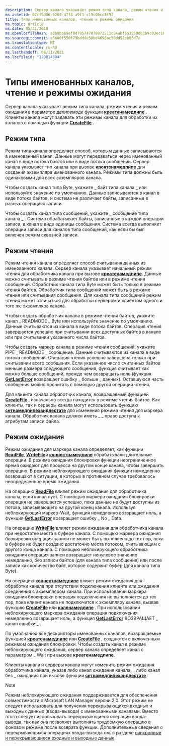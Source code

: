 ```yaml
---
description: Сервер канала указывает режим типа канала, режим чтения и режим ожидания в параметре Двпипемоде функции Креатенамедпипе. Клиенты канала могут задавать эти режимы канала для обработки их каналов с помощью функции CreateFile.
ms.assetid: 07cf9d06-6265-47f4-a9f1-c19c06cc5f9f
title: Типы именованных каналов, чтение и режимы ожидания
ms.topic: article
ms.date: 05/31/2018
ms.openlocfilehash: a3b8ba69ef0d795747070072511c84abf5a3950db3b9c03ec18973f4d29bbd51
ms.sourcegitcommit: e6600f550f79bddfe58bd4696ac50dd52cb03d7e
ms.translationtype: MT
ms.contentlocale: ru-RU
ms.lasthandoff: 08/11/2021
ms.locfileid: "120014894"
---
```

# <a name="named-pipe-type-read-and-wait-modes"></a>Типы именованных каналов, чтение и режимы ожидания

Сервер канала указывает режим типа канала, режим чтения и режим ожидания в параметре *двпипемоде* функции [**креатенамедпипе**](/windows/desktop/api/Winbase/nf-winbase-createnamedpipea) . Клиенты канала могут задавать эти режимы канала для обработки их каналов с помощью функции [**CreateFile**](/windows/desktop/api/fileapi/nf-fileapi-createfilea) .

## <a name="type-mode"></a>Режим типа

Режим типа канала определяет способ, которым данные записываются в именованный канал. Данные могут передаваться через именованный канал в виде потока байтов или в виде потока сообщений. Сервер канала указывает тип канала при вызове [**креатенамедпипе**](/windows/desktop/api/Winbase/nf-winbase-createnamedpipea) для создания экземпляра именованного канала. Режимы типа должны быть одинаковыми для всех экземпляров канала.

Чтобы создать канал типа Byte, укажите \_ байт типа канала \_ или используйте значение по умолчанию. Данные записываются в канал в виде потока байтов, и система не различает байты, записанные в разных операциях записи.

Чтобы создать канал типа сообщений, укажите \_ сообщение типа канала \_ . Система обрабатывает байты, записанные в каждой операции записи, в канал в виде единицы сообщения. Система всегда выполняет операции записи для каналов типа сообщений, как если бы был включен режим сквозной записи.

## <a name="read-mode"></a>Режим чтения

Режим чтения канала определяет способ считывания данных из именованного канала. Сервер канала указывает начальный режим чтения для обработчика канала при вызове [**креатенамедпипе**](/windows/desktop/api/Winbase/nf-winbase-createnamedpipea). Данные можно считывать в режиме чтения байтов или в режиме чтения сообщений. Обработчик канала типа Byte может быть только в режиме чтения байтов. Обработчик типа сообщений может быть в режиме чтения или считывания сообщения. Для канала типа сообщений режим чтения может отличаться для обработки сервером и клиентом одного и того же экземпляра канала.

Чтобы создать обработчик канала в режиме чтения байтов, укажите канал \_ READMODE \_ Byte или используйте значение по умолчанию. Данные считываются из канала в виде потока байтов. Операция чтения завершается успешно при считывании всех доступных байтов в канале или при считывании указанного числа байтов.

Чтобы создать маркер канала в режиме чтения сообщений, укажите PIPE \_ READMODE \_ сообщение. Данные считываются из канала в виде потока сообщений. Операция чтения успешно завершена только при считывании всего сообщения. Если указанное число считанных байтов меньше размера следующего сообщения, функция считывает как можно больше сообщений, прежде чем возвращать ноль (функция [**GetLastError**](/windows/desktop/api/errhandlingapi/nf-errhandlingapi-getlasterror) возвращает ошибку \_ больше \_ данных). Оставшуюся часть сообщения можно прочитать с помощью другой операции чтения.

Для клиента канала обработчик канала, возвращаемый функцией [**CreateFile**](/windows/desktop/api/fileapi/nf-fileapi-createfilea) , изначально всегда находится в режиме чтения байтов. Как клиенты, так и серверы канала могут использовать функцию [**сетнамедпипехандлестате**](/windows/win32/api/namedpipeapi/nf-namedpipeapi-setnamedpipehandlestate) для изменения режима чтения для маркера канала. Обработчик канала должен иметь \_ \_ право доступа к атрибутам записи файла.

## <a name="wait-mode"></a>Режим ожидания

Режим ожидания для маркера канала определяет, как функции [**ReadFile**](/windows/desktop/api/fileapi/nf-fileapi-readfile), [**WriteFile**](/windows/desktop/api/fileapi/nf-fileapi-writefile)и [**коннектнамедпипе**](/windows/win32/api/namedpipeapi/nf-namedpipeapi-connectnamedpipe) обрабатывали длительные операции. В режиме ожидания блокировки функции неограниченное время ожидают для процесса на другом конце канала, чтобы завершить операцию. В режиме неблокирующего ожидания функции немедленно возвращают в ситуации, в которых в противном случае требовалось неопределенное время ожидания.

На операцию [**ReadFile**](/windows/desktop/api/fileapi/nf-fileapi-readfile) влияет режим ожидания для обработчика канала, если канал пуст. С помощью маркера ожидания блокировки операция не завершается успешно, пока данные не будут доступны из потока, записывающего на другой конец канала. Используя неблокирующий маркер-Wait, функция немедленно возвращает ноль, а функция [**GetLastError**](/windows/desktop/api/errhandlingapi/nf-errhandlingapi-getlasterror) возвращает ошибку \_ No \_ Data.

На операцию [**WriteFile**](/windows/desktop/api/fileapi/nf-fileapi-writefile) влияет режим ожидания для обработчика канала при недостатке места в буфере канала. С помощью маркера ожидания блокировки операция записи не может быть выполнена до тех пор, пока в буфере не будет создано достаточно места потоком, считывающим с другого конца канала. С помощью неблокирующего обработчика ожидания операция записи возвращает ненулевое значение немедленно, без записи байтов (для канала типа сообщения) или после записи как количество байт, которое содержит буфер (для канала типа Byte).

На операцию [**коннектнамедпипе**](/windows/win32/api/namedpipeapi/nf-namedpipeapi-connectnamedpipe) влияет режим ожидания для обработки канала при отсутствии подключения клиента или ожидания соединения с экземпляром канала. При использовании маркера ожидания блокировки операция подключения не выполняется до тех пор, пока клиент канала не подключится к экземпляру канала, вызвав функцию [**CreateFile**](/windows/desktop/api/fileapi/nf-fileapi-createfilea) или [**каллнамедпипе**](/windows/desktop/api/Winbase/nf-winbase-callnamedpipea) . При использовании неблокирующего маркера ожидания операция подключения немедленно возвращает ноль, а функция [**GetLastError**](/windows/desktop/api/errhandlingapi/nf-errhandlingapi-getlasterror) ВОЗВРАЩАЕТ \_ канал ошибки \_ .

По умолчанию все дескрипторы именованных каналов, возвращаемые функцией [**креатенамедпипе**](/windows/desktop/api/Winbase/nf-winbase-createnamedpipea) или [**CreateFile**](/windows/desktop/api/fileapi/nf-fileapi-createfilea) , создаются с включенным режимом ожидания блокировки. Чтобы создать канал в режиме неблокирующего ожидания, сервер канала определяет канал с параметром \_ Wait при вызове **креатенамедпипе**.

Клиенты канала и серверы канала могут изменить режим ожидания обработчика канала, указав либо канал ожидания канала, \_ либо канал без \_ ожидания при вызове функции [**сетнамедпипехандлестате**](/windows/win32/api/namedpipeapi/nf-namedpipeapi-setnamedpipehandlestate) .

> [!Note]  
> Режим неблокирующего ожидания поддерживается для обеспечения совместимости с Microsoft LAN Manager версии 2,0. Этот режим не следует использовать для получения перекрывающихся входных и выходных данных (ввода-вывода) с именованными каналами. Вместо этого следует использовать перекрывающиеся операции ввода-вывода, так как она позволяет выполнять трудоемкую операцию в фоновом режиме после возврата функции. Дополнительные сведения о перекрывающихся операциях ввода-вывода см. в разделе [синхронные и перекрывающиеся входные и выходные данные](synchronous-and-overlapped-input-and-output.md).

 

 

 

